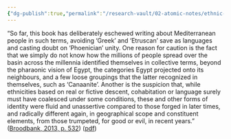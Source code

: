 ```yaml
---
{"dg-publish":true,"permalink":"/research-vault/02-atomic-notes/ethnic-labels-for-ancient-mediterranean-people-groups-are-quite-tricky-we-know-more-about-how-other-groups-viewed-peoples-than-we-do-about-how-they-viewed-themselves/"}
---
```


“So far, this book has deliberately eschewed writing about Mediterranean people in such terms, avoiding ‘Greek’ and ‘Etruscan’ save as languages and casting doubt on ‘Phoenician’ unity. One reason for caution is the fact that we simply do not know how the millions of people spread over the basin across the millennia identified themselves in collective terms, beyond the pharaonic vision of Egypt, the categories Egypt projected onto its neighbours, and a few loose groupings that the latter recognized in themselves, such as ‘Canaanite’. Another is the suspicion that, while ethnicities based on real or fictive descent, cohabitation or language surely must have coalesced under some conditions, these and other forms of identity were fluid and unassertive compared to those forged in later times, and radically different again, in geographical scope and constituent elements, from those trumpeted, for good or evil, in recent years.” ([Broodbank, 2013, p. 532](zotero://select/library/items/IR54JIQG)) ([pdf](zotero://open-pdf/library/items/85K7BT2G?page=498&annotation=YR52V5VA))